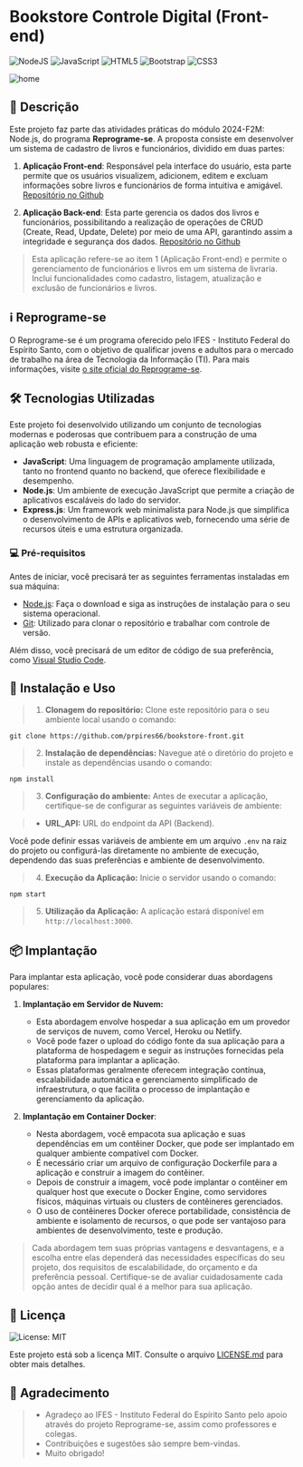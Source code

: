 # Bookstore Controle Digital (Front-end)

![NodeJS](https://img.shields.io/badge/node.js-6DA55F?style=for-the-badge&logo=node.js&logoColor=white)
![JavaScript](https://img.shields.io/badge/javascript-%23323330.svg?style=for-the-badge&logo=javascript&logoColor=%23F7DF1E)
![HTML5](https://img.shields.io/badge/html5-%23E34F26.svg?style=for-the-badge&logo=html5&logoColor=white)
![Bootstrap](https://img.shields.io/badge/bootstrap-%238511FA.svg?style=for-the-badge&logo=bootstrap&logoColor=white)
![CSS3](https://img.shields.io/badge/css3-%231572B6.svg?style=for-the-badge&logo=css3&logoColor=white)

![home](https://github.com/prpires66/bookstore-front/assets/4954302/f0467b5b-a6c3-423a-9dc0-f1ae8f4069c6)

## 🚀 Descrição

Este projeto faz parte das atividades práticas do módulo 2024-F2M: Node.js, do programa **Reprograme-se**. A proposta consiste em desenvolver um sistema de cadastro de livros e funcionários, dividido em duas partes:

1. **Aplicação Front-end**: Responsável pela interface do usuário, esta parte permite que os usuários visualizem, adicionem, editem e excluam informações sobre livros e funcionários de forma intuitiva e amigável. [Repositório no Github](https://github.com/prpires66/bookstore-front)

2. **Aplicação Back-end**: Esta parte gerencia os dados dos livros e funcionários, possibilitando a realização de operações de CRUD (Create, Read, Update, Delete) por meio de uma API, garantindo assim a integridade e segurança dos dados. [Repositório no Github](https://github.com/prpires66/bookstore-api)

> Esta aplicação refere-se ao item 1 (Aplicação Front-end) e permite o gerenciamento de funcionários e livros em um sistema de livraria. Inclui funcionalidades como cadastro, listagem, atualização e exclusão de funcionários e livros.

## ℹ️ Reprograme-se

O Reprograme-se é um programa oferecido pelo IFES - Instituto Federal do Espírito Santo, com o objetivo de qualificar jovens e adultos para o mercado de trabalho na área de Tecnologia da Informação (TI). Para mais informações, visite [o site oficial do Reprograme-se](https://reprograme-se.org.br/).

## 🛠️ Tecnologias Utilizadas

Este projeto foi desenvolvido utilizando um conjunto de tecnologias modernas e poderosas que contribuem para a construção de uma aplicação web robusta e eficiente:

- **JavaScript**: Uma linguagem de programação amplamente utilizada, tanto no frontend quanto no backend, que oferece flexibilidade e desempenho.
- **Node.js**: Um ambiente de execução JavaScript que permite a criação de aplicativos escaláveis do lado do servidor.
- **Express.js**: Um framework web minimalista para Node.js que simplifica o desenvolvimento de APIs e aplicativos web, fornecendo uma série de recursos úteis e uma estrutura organizada.

### 💻 Pré-requisitos

Antes de iniciar, você precisará ter as seguintes ferramentas instaladas em sua máquina:

- [Node.js](https://nodejs.org/): Faça o download e siga as instruções de instalação para o seu sistema operacional.
- [Git](https://git-scm.com/): Utilizado para clonar o repositório e trabalhar com controle de versão.

Além disso, você precisará de um editor de código de sua preferência, como [Visual Studio Code](https://code.visualstudio.com/).

## 🔧 Instalação e Uso

> 1. **Clonagem do repositório:** Clone este repositório para o seu ambiente local usando o comando:

```
git clone https://github.com/prpires66/bookstore-front.git
```

> 2. **Instalação de dependências:** Navegue até o diretório do projeto e instale as dependências usando o comando:

```
npm install
```
> 3. **Configuração do ambiente:** Antes de executar a aplicação, certifique-se de configurar as seguintes variáveis de ambiente:

> - **URL_API:** URL do endpoint da API (Backend).

Você pode definir essas variáveis de ambiente em um arquivo `.env` na raiz do projeto ou configurá-las diretamente no ambiente de execução, dependendo das suas preferências e ambiente de desenvolvimento.

> 4. **Execução da Aplicação:** Inicie o servidor usando o comando:

```
npm start
```

> 5. **Utilização da Aplicação:** A aplicação estará disponível em `http://localhost:3000`.

## 📦 Implantação

Para implantar esta aplicação, você pode considerar duas abordagens populares:

1. **Implantação em Servidor de Nuvem:**

   - Esta abordagem envolve hospedar a sua aplicação em um provedor de serviços de nuvem, como Vercel, Heroku ou Netlify.
   - Você pode fazer o upload do código fonte da sua aplicação para a plataforma de hospedagem e seguir as instruções fornecidas pela plataforma para implantar a aplicação.
   - Essas plataformas geralmente oferecem integração contínua, escalabilidade automática e gerenciamento simplificado de infraestrutura, o que facilita o processo de implantação e gerenciamento da aplicação.

2. **Implantação em Container Docker**:
   - Nesta abordagem, você empacota sua aplicação e suas dependências em um contêiner Docker, que pode ser implantado em qualquer ambiente compatível com Docker.
   - É necessário criar um arquivo de configuração Dockerfile para a aplicação e construir a imagem do contêiner.
   - Depois de construir a imagem, você pode implantar o contêiner em qualquer host que execute o Docker Engine, como servidores físicos, máquinas virtuais ou clusters de contêineres gerenciados.
   - O uso de contêineres Docker oferece portabilidade, consistência de ambiente e isolamento de recursos, o que pode ser vantajoso para ambientes de desenvolvimento, teste e produção.

> Cada abordagem tem suas próprias vantagens e desvantagens, e a escolha entre elas dependerá das necessidades específicas do seu projeto, dos requisitos de escalabilidade, do orçamento e da preferência pessoal. Certifique-se de avaliar cuidadosamente cada opção antes de decidir qual é a melhor para sua aplicação.

## 📄 Licença

![License: MIT](https://github.com/prpires66/bookstore-front/blob/main/LICENSE)

Este projeto está sob a licença MIT. Consulte o arquivo [LICENSE.md](https://github.com/prpires66/bookstore-front/blob/main/README.md) para obter mais detalhes.

## 🙏 Agradecimento

> - Agradeço ao IFES - Instituto Federal do Espírito Santo pelo apoio através do projeto Reprograme-se, assim como professores e colegas.
> - Contribuições e sugestões são sempre bem-vindas.
> - Muito obrigado!
